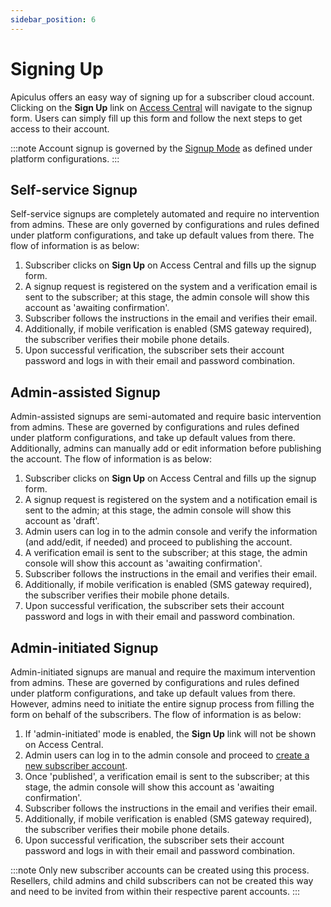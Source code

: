 ```yaml
---
sidebar_position: 6
---
```

# Signing Up

Apiculus offers an easy way of signing up for a subscriber cloud account. Clicking on the **Sign Up** link on [Access Central](AccessCentral.md) will navigate to the signup form. Users can simply fill up this form and follow the next steps to get access to their account.

:::note
Account signup is governed by the [Signup Mode](\docs\Configuration\SignupConfigurations\SignupSettings) as defined under platform configurations.
:::


## Self-service Signup

Self-service signups are completely automated and require no intervention from admins. These are only governed by configurations and rules defined under platform configurations, and take up default values from there. The flow of information is as below:

1. Subscriber clicks on **Sign Up** on Access Central and fills up the signup form.
2. A signup request is registered on the system and a verification email is sent to the subscriber; at this stage, the admin console will show this account as 'awaiting confirmation'.
3. Subscriber follows the instructions in the email and verifies their email.
4. Additionally, if mobile verification is enabled (SMS gateway required), the subscriber verifies their mobile phone details.
5. Upon successful verification, the subscriber sets their account password and logs in with their email and password combination.

## Admin-assisted Signup

Admin-assisted signups are semi-automated and require basic intervention from admins. These are governed by configurations and rules defined under platform configurations, and take up default values from there. Additionally, admins can manually add or edit information before publishing the account. The flow of information is as below:

1. Subscriber clicks on **Sign Up** on Access Central and fills up the signup form.
2. A signup request is registered on the system and a notification email is sent to the admin; at this stage, the admin console will show this account as 'draft'.
3. Admin users can log in to the admin console and verify the information (and add/edit, if needed) and proceed to publishing the account.
4. A verification email is sent to the subscriber; at this stage, the admin console will show this account as 'awaiting confirmation'.
5. Subscriber follows the instructions in the email and verifies their email.
6. Additionally, if mobile verification is enabled (SMS gateway required), the subscriber verifies their mobile phone details.
7. Upon successful verification, the subscriber sets their account password and logs in with their email and password combination.

## Admin-initiated Signup

Admin-initiated signups are manual and require the maximum intervention from admins. These are governed by configurations and rules defined under platform configurations, and take up default values from there. However, admins need to initiate the entire signup process from filling the form on behalf of the subscribers. The flow of information is as below:

1. If 'admin-initiated' mode is enabled, the **Sign Up** link will not be shown on Access Central.
2. Admin users can log in to the admin console and proceed to [create a new subscriber account](\docs\Administration\SubscribersandAccounts\CreatingandUpdatingSubscriberAccounts.md).
3. Once 'published', a verification email is sent to the subscriber; at this stage, the admin console will show this account as 'awaiting confirmation'.
4. Subscriber follows the instructions in the email and verifies their email.
5. Additionally, if mobile verification is enabled (SMS gateway required), the subscriber verifies their mobile phone details.
6. Upon successful verification, the subscriber sets their account password and logs in with their email and password combination.

:::note
Only new subscriber accounts can be created using this process. Resellers, child admins and child subscribers can not be created this way and need to be invited from within their respective parent accounts.
:::